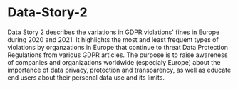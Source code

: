 # Data-Story-2
Data Story 2 describes the variations in GDPR violations' fines in Europe during 2020 and 2021. It highlights the most and least frequent types of violations by organzations in Europe that continue to threat Data Protection Regulations from various GDPR articles. The purpose is to raise awareness of companies and organizations worldwide (especialy Europe) about the importance of data privacy, protection and transparency, as well as educate end users about their personal data use and its limits.
